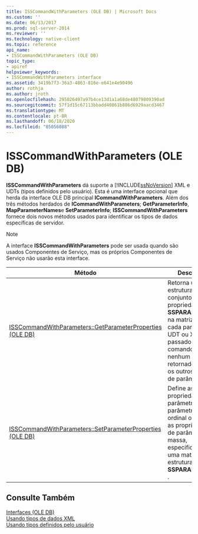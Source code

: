 ```yaml
---
title: ISSCommandWithParameters (OLE DB) | Microsoft Docs
ms.custom: ''
ms.date: 06/13/2017
ms.prod: sql-server-2014
ms.reviewer: ''
ms.technology: native-client
ms.topic: reference
api_name:
- ISSCommandWithParameters (OLE DB)
topic_type:
- apiref
helpviewer_keywords:
- ISSCommandWithParameters interface
ms.assetid: 3419b7f3-36a3-4863-816e-e641e4e90496
author: rothja
ms.author: jroth
ms.openlocfilehash: 295026497a97b4ce13d1a1a68de48079809390ad
ms.sourcegitcommit: 57f1d15c67113bbadd40861b886d6929aacd3467
ms.translationtype: MT
ms.contentlocale: pt-BR
ms.lasthandoff: 06/18/2020
ms.locfileid: "85056088"
---
```

# <a name="isscommandwithparameters-ole-db"></a>ISSCommandWithParameters (OLE DB)
  **ISSCommandWithParameters** dá suporte a [!INCLUDE[ssNoVersion](../../includes/ssnoversion-md.md)] XML e UDTs (tipos definidos pelo usuário). Esta é uma interface opcional que herda da interface OLE DB principal **ICommandWithParameters**. Além dos três métodos herdados de **ICommandWithParameters**; **GetParameterInfo**, **MapParameterNames**e **SetParameterInfo**; **ISSCommandWithParameters** fornece dois novos métodos usados para identificar os tipos de dados específicas de servidor.  
  
> [!NOTE]  
>   A interface **ISSCommandWithParameters** pode ser usada quando são usados Componentes de Serviço, mas os próprios Componentes de Serviço não usarão esta interface.  
  
|Método|Descrição|  
|------------|-----------------|  
|[ISSCommandWithParameters::GetParameterProperties &#40;OLE DB&#41;](isscommandwithparameters-getparameterproperties-ole-db.md)|Retorna uma estrutura de conjunto de propriedades **SSPARAMPROPS** na matriz para cada parâmetro UDT ou XML passado ao comando, mas nenhum é retornado para os outros tipos de parâmetros.|  
|[ISSCommandWithParameters::SetParameterProperties &#40;OLE DB&#41;](isscommandwithparameters-setparameterproperties-ole-db.md)|Define as propriedades de parâmetro por parâmetro por ordinal ou define as propriedades de parâmetro em massa, especificando uma matriz de estruturas **SSPARAMPROPS** .|  
  
## <a name="see-also"></a>Consulte Também  
 [Interfaces &#40;OLE DB&#41;](../../database-engine/dev-guide/interfaces-ole-db.md)   
 [Usando tipos de dados XML](../native-client/features/using-xml-data-types.md)   
 [Usando tipos definidos pelo usuário](../native-client/features/using-user-defined-types.md)  
  
  
